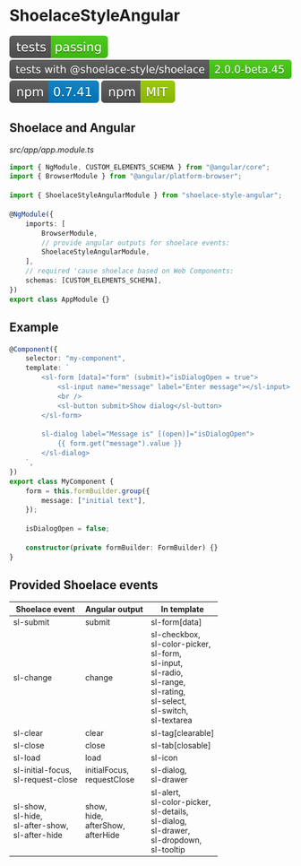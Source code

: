 # ShoelaceStyleAngular

![tests passing](https://raw.githubusercontent.com/PavelDymkov/shoelace-style-angular/master/badges/tests.svg)
![shoelace version](https://raw.githubusercontent.com/PavelDymkov/shoelace-style-angular/master/badges/shoelace-version.svg)
![npm version](https://raw.githubusercontent.com/PavelDymkov/shoelace-style-angular/master/badges/npm-version.svg)
![license](https://raw.githubusercontent.com/PavelDymkov/shoelace-style-angular/master/badges/license.svg)

## Shoelace and Angular

_src/app/app.module.ts_

```ts
import { NgModule, CUSTOM_ELEMENTS_SCHEMA } from "@angular/core";
import { BrowserModule } from "@angular/platform-browser";

import { ShoelaceStyleAngularModule } from "shoelace-style-angular";

@NgModule({
    imports: [
        BrowserModule,
        // provide angular outputs for shoelace events:
        ShoelaceStyleAngularModule,
    ],
    // required 'cause shoelace based on Web Components:
    schemas: [CUSTOM_ELEMENTS_SCHEMA],
})
export class AppModule {}
```

## Example

```ts
@Component({
    selector: "my-component",
    template: `
        <sl-form [data]="form" (submit)="isDialogOpen = true">
            <sl-input name="message" label="Enter message"></sl-input>
            <br />
            <sl-button submit>Show dialog</sl-button>
        </sl-form>

        sl-dialog label="Message is" [(open)]="isDialogOpen">
            {{ form.get("message").value }}
        </sl-dialog>
    `,
})
export class MyComponent {
    form = this.formBuilder.group({
        message: ["initial text"],
    });

    isDialogOpen = false;

    constructor(private formBuilder: FormBuilder) {}
}
```

## Provided Shoelace events

<table>
    <thead>
        <tr>
            <th>Shoelace event</th>
            <th>Angular output</th>
            <th>In template</th>
        </tr>
    </thead>
    <tbody>
        <tr>
            <td>sl-submit</td>
            <td>submit</td>
            <td>sl-form[data]</td>
        </tr>
        <tr>
            <td>sl-change</td>
            <td>change</td>
            <td>
                sl-checkbox,<br>
                sl-color-picker,<br>
                sl-form,<br>
                sl-input,<br>
                sl-radio,<br>
                sl-range,<br>
                sl-rating,<br>
                sl-select,<br>
                sl-switch,<br>
                sl-textarea
            </td>
        </tr>
        <tr>
            <td>sl-clear</td>
            <td>clear</td>
            <td>sl-tag[clearable]</td>
        </tr>
        <tr>
            <td>sl-close</td>
            <td>close</td>
            <td>sl-tab[closable]</td>
        </tr>
        <tr>
            <td>sl-load</td>
            <td>load</td>
            <td>sl-icon</td>
        </tr>
        <tr>
            <td>sl-initial-focus,<br>sl-request-close</td>
            <td>initialFocus,<br>requestClose</td>
            <td>sl-dialog,<br>sl-drawer</td>
        </tr>
        <tr>
            <td>
                sl-show,<br>
                sl-hide,<br>
                sl-after-show,<br>
                sl-after-hide
            </td>
            <td>
                show,<br>
                hide,<br>
                afterShow,<br>
                afterHide
            </td>
            <td>
                sl-alert,<br>
                sl-color-picker,<br>
                sl-details,<br>
                sl-dialog,<br>
                sl-drawer,<br>
                sl-dropdown,<br>
                sl-tooltip
            </td>
        </tr>
    </tbody>
</table>
